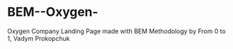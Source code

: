 # BEM--Oxygen-
Oxygen Company Landing Page made with BEM Methodology by From 0 to 1, Vadym Prokopchuk

